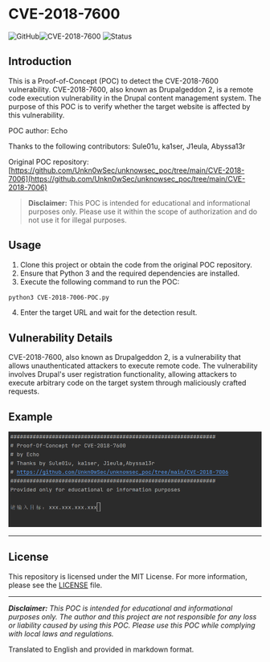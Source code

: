 # CVE-2018-7600

![GitHub](https://img.shields.io/badge/language-Python-blue)![CVE-2018-7600](https://img.shields.io/badge/CVE-2018--7600-red.svg)
![Status](https://img.shields.io/badge/status-Active-brightgreen.svg)

## Introduction

This is a Proof-of-Concept (POC) to detect the CVE-2018-7600 vulnerability. CVE-2018-7600, also known as Drupalgeddon 2, is a remote code execution vulnerability in the Drupal content management system. The purpose of this POC is to verify whether the target website is affected by this vulnerability.

POC author: Echo

Thanks to the following contributors: Sule01u, ka1ser, J1eula, Abyssa13r

Original POC repository: [https://github.com/Unkn0wSec/unknowsec_poc/tree/main/CVE-2018-7006](https://github.com/Unkn0wSec/unknowsec_poc/tree/main/CVE-2018-7006)

> **Disclaimer:** This POC is intended for educational and informational purposes only. Please use it within the scope of authorization and do not use it for illegal purposes.

## Usage

1. Clone this project or obtain the code from the original POC repository.
2. Ensure that Python 3 and the required dependencies are installed.
3. Execute the following command to run the POC:

```bash
python3 CVE-2018-7006-POC.py
```

4. Enter the target URL and wait for the detection result.

## Vulnerability Details

CVE-2018-7600, also known as Drupalgeddon 2, is a vulnerability that allows unauthenticated attackers to execute remote code. The vulnerability involves Drupal's user registration functionality, allowing attackers to execute arbitrary code on the target system through maliciously crafted requests.

## Example

![Screenshot](https://github.com/Unkn0wSec/unknowsec_poc/blob/main/CVE-2018-7006/20230721105434.png)

---

## License

This repository is licensed under the MIT License. For more information, please see the [LICENSE](https://github.com/Unkn0wSec/unknowsec_poc/blob/main/LICENSE) file.

------

***Disclaimer:** This POC is intended for educational and informational purposes only. The author and this project are not responsible for any loss or liability caused by using this POC. Please use this POC while complying with local laws and regulations.*

Translated to English and provided in markdown format.